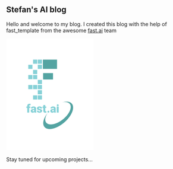 ## Stefan's AI blog

Hello and welcome to my blog. I created this blog with the help of fast_template from the awesome [fast.ai](https://www.fast.ai) team

![Image of fast.ai logo](images/logo.png)

Stay tuned for upcoming projects...
